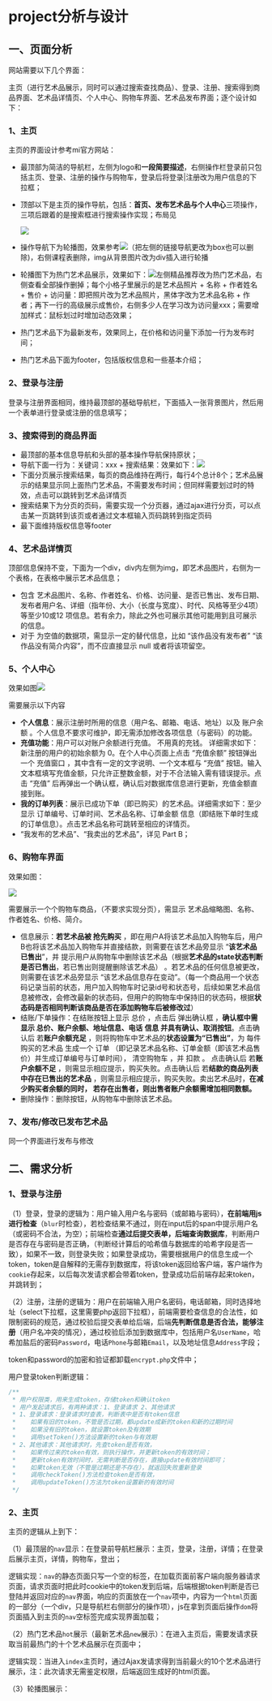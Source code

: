 # project分析与设计

## 一、页面分析

网站需要以下几个界面：

主页（进行艺术品展示，同时可以通过搜索查找商品）、登录、注册、搜索得到商品界面、艺术品详情页、个人中心、购物车界面、艺术品发布界面；逐个设计如下：

### 1、主页

主页的界面设计参考mi官方网站：

- 最顶部为简洁的导航栏，左侧为logo和**一段简要描述**，右侧操作栏登录前只包括主页、登录、注册的操作与购物车，登录后将登录|注册改为用户信息的下拉框；

- 顶部以下是主页的操作导航，包括：**首页、发布艺术品与个人中心**三项操作，三项后跟着的是搜索框进行搜索操作实现；布局见

    ![](img/top.png)

- 操作导航下为轮播图，效果参考![](img/rotation.png)（把左侧的链接导航更改为box也可以删除)，右侧课程表删除，img从背景图片改为div插入进行轮播
- 轮播图下为热门艺术品展示，效果如下：![](img/hot.png)左侧精品推荐改为热门艺术品，右侧查看全部操作删掉；每个小格子里展示的是艺术品照片 + 名称 + 作者姓名 + 售价 + 访问量：即把照片改为艺术品照片，黑体字改为艺术品名称 + 作者；再下一行的高级展示成售价，右侧多少人在学习改为访问量xxx；需要增加样式：鼠标划过时增加动态效果；
- 热门艺术品下为最新发布，效果同上，在价格和访问量下添加一行为发布时间；
- 热门艺术品下面为footer，包括版权信息和一些基本介绍；

### 2、登录与注册

登录与注册界面相同，维持最顶部的基础导航栏，下面插入一张背景图片，然后用一个表单进行登录或注册的信息填写；

### 3、搜索得到的商品界面

- 最顶部的基本信息导航和头部的基本操作导航保持原状；
- 导航下面一行为：关键词：xxx + 搜索结果：效果如下：![](img/search.png)
- 下面分页展示搜索结果，每页的商品维持在两行，每行4个总计8个；艺术品展示的结果显示同上面热门艺术品，不需要发布时间；但同样需要划过时的特效，点击可以跳转到艺术品详情页
- 搜索结果下为分页的页码，需要实现一个分页器，通过ajax进行分页，可以点击某一页跳转到该页或者通过文本框输入页码跳转到指定页码
- 最下面维持版权信息等footer

### 4、艺术品详情页

顶部信息保持不变，下面为一个div，div内左侧为img，即艺术品图片，右侧为一个表格，在表格中展示艺术品信息；

- 包含 艺术品图片、名称、作者姓名、价格、访问量、是否已售出、发布日期、发布者用户名、详细（指年份、大小（长度与宽度）、时代、风格等至少4项） 等至少10或12 项信息。若有余力，除此之外也可展示其他可能用到且可展示的信息。
- 对于 为空值的数据项，需显示一定的替代信息，比如 “该作品没有发布者” “该作品没有简介内容”，而不应直接显示 null 或者将该项留空。

### 5、个人中心

效果如图<img src="img/profile.png"  />

需要展示以下内容

- **个人信息**：展示注册时所用的信息（用户名、邮箱、电话、地址）以及 账户余额 。个人信息不要求可维护，即无需添加修改各项信息（与密码）的功能。
- **充值功能**：用户可以对账户余额进行充值。 不用真的充钱。 详细需求如下：新注册的用户的初始余额为 0。在个人中心页面上点击 “充值余额” 按钮弹出一个 充值窗口 ，其中含有一定的文字说明、一个文本框与 “充值” 按钮。输入文本框填写充值金额，只允许正整数金额，对于不合法输入需有错误提示。点击 “充值” 后再弹出一个确认框，确认后对数据库信息进行更新，充值金额直接到账。
- **我的订单列表**：展示已成功下单（即已购买）的艺术品。详细需求如下：至少显示 订单编号、订单时间、艺术品名称、订单金额 信息（即结账下单时生成的订单信息）。点击艺术品名称可跳转至相应的详情页。
-  “我发布的艺术品”、“我卖出的艺术品”，详见 Part B；

### 6、购物车界面

效果如图：

![](img/cart.png)

需要展示一个个购物车商品，（不要求实现分页），需显示 艺术品缩略图、名称、作者姓名、价格、简介。

- 信息展示：**若艺术品被 抢先购买** ，即在用户A将该艺术品加入购物车后，用户B也将该艺术品加入购物车并直接结款，则需要在该艺术品旁显示 “**该艺术品已售出**”，并 提示用户从购物车中删除该艺术品（根据**艺术品的state状态判断是否已售出**，若已售出则提醒删除该艺术品） 。若艺术品的任何信息被更改，则需要在该艺术品旁显示 “该艺术品信息存在变动”。（每一个商品用一个状态码记录当前的状态，用户加入购物车时记录id号和状态号，后续如果艺术品信息被修改，会修改最新的状态码，但用户的购物车中保持旧的状态码，根据**状态码是否相同判断该商品是否在添加购物车后被修改过**）
- 结账/下单操作：在结账按钮上显示 总价 ，点击后 弹出确认框 ，**确认框中需显示 总价、账户余额、地址信息、电话**
    **信息 并具有确认、取消按钮**。点击确认后 若**账户余额充足** ，则将购物车中艺术品的**状态设置为“已售出”**，为 每件购买的艺术品
    生成一个 订单 （即记录艺术品名称、订单金额（即该艺术品售价）并生成订单编号与订单时间）， 清空购物车 ，并 扣款 。
    点击确认后 若**账户余额不足** ，则需显示相应提示，购买失败。点击确认后 若**结款的商品列表中存在已售出的艺术品** ，则需显示相应提示，购买失败。卖出艺术品时，**在减少购买者余额的同时， 若存在出售者，则出售者账户余额需增加相同数额。**
- 删除操作：删除按钮，从购物车中删除该艺术品。

### 7、发布/修改已发布艺术品

同一个界面进行发布与修改

## 二、需求分析

### 1、登录与注册

（1）登录，登录的逻辑为：用户输入用户名与密码（或邮箱与密码），**在前端用js进行检查**（`blur`时检查），若检查结果不通过，则在input后的span中提示用户名（或密码不合法，为空）；前端检查**通过后提交表单，后端查询数据库**，判断用户是否存在与密码是否正确，（判断经计算后的哈希值与数据库的哈希字段是否一致），如果不一致，则登录失败；如果登录成功，需要根据用户的信息生成一个token，token是自解释的无需存到数据库，将该token返回给客户端，客户端作为`cookie`存起来，以后每次发请求都会带着token，登录成功后前端存起来token，并跳转到；

（2）注册，注册的逻辑为：用户在前端输入用户名密码，电话邮箱，同时选择地址（select下拉框，这里需要php返回下拉框），前端需要检查信息的合法性，如限制密码的规范，通过校验后提交表单给后端，后端**先判断信息是否合法，能够注册**（用户名冲突的情况），通过校验后添加到数据库中，包括用户名`UserName`，哈希加盐后的密码`Password`，电话`Phone`与邮箱`Email`，以及地址信息`Address`字段；

token和password的加密和验证都卸载`encrypt.php`文件中；

用户登录token判断逻辑：

```php
/**
 * 用户权限类，用来生成token，存储token和确认token
 * 用户发起请求后，有两种请求：1、登录请求 2、其他请求
 * 1、登录请求：登录请求时查表，判断表中是否有token信息
 *    如果有旧的token，不管是否过期，都update成新的token和新的过期时间
 *    如果没有旧的token，就设置token及有效期
 *    调用setToken()方法设置新的token与有效期
 * 2、其他请求：其他请求时，先查token是否有效，
 *    如果传过来的token有效，则执行操作，并更新token的有效时间；
 *    更新token有效时间时，无需判断是否存在，直接update有效时间即可；
 *    如果token无效（不管是过期还是不存在），就返回失败重新登录
 *    调用checkToken()方法检查token是否有效，
 *    调用updateToken()方法为token设置新的有效时间
 */
```

### 2、主页

主页的逻辑从上到下：

（1）最顶层的`nav`显示：在登录前导航栏展示：主页，登录，注册，详情；在登录后展示主页，详情，购物车，登出；

逻辑实现：`nav`的静态页面只写一个空的标签，在加载页面前客户端向服务器请求页面，请求页面时把此时cookie中的token发到后端，后端根据token判断是否已登陆并返回对应的`nav`界面，响应的页面放在一个`nav`项中，内容为一个`html`页面的一部分（一个div，只是导航栏右侧部分的操作项），js在拿到页面后操作`dom`将页面插入到主页的`nav`空标签完成实现界面加载；

（2）热门艺术品`hot`展示（最新艺术品`new`展示）：在进入主页后，需要发请求获取当前最热门的十个艺术品展示在页面中；

逻辑实现：当进入`index`主页时，通过Ajax发请求得到当前最火的10个艺术品进行展示，注：此次请求无需鉴定权限，后端返回生成好的html页面。

（3）轮播图展示：
